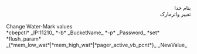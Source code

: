 <div dir="rtl">بنام خدا</div>

<div dir="rtl">تغییر واترمارک</div><br/>
Change Water-Mark values<br/>
*cbepctl* _IP:11210_ *-b* _BucketName_ *-p* _Password_ *set* *flush_param* _{*mem_low_wat*|*mem_high_wat*|*pager_active_vb_pcnt*}_ _NewValue_

<div dir="rtl"></div>
<div dir="rtl"></div>
<div dir="rtl"></div>
